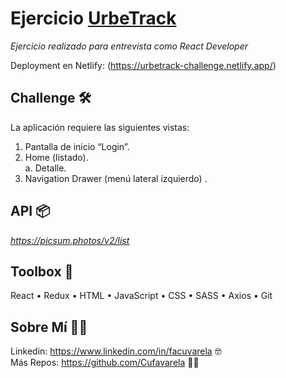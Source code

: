# Ejercicio [UrbeTrack](https://urbetrack.com)

_Ejercicio realizado para entrevista como React Developer_

Deployment en Netlify: (https://urbetrack-challenge.netlify.app/)

## Challenge 🛠️

La aplicación requiere las siguientes vistas:
1.	Pantalla de inicio “Login”.
2.	Home (listado). <br>
  a.	Detalle.
3.	Navigation Drawer (menú lateral izquierdo) .


## API 📦

_https://picsum.photos/v2/list_

## Toolbox 🧰

React • Redux • HTML • JavaScript • CSS • SASS • Axios • Git

## Sobre Mí 🙋‍♂️

Linkedin: https://www.linkedin.com/in/facuvarela 🤓 <br>
Más Repos: https://github.com/Cufavarela 👨‍💻
